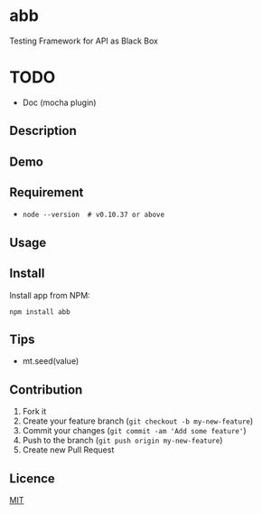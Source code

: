 abb
===

Testing Framework for API as Black Box

# TODO
* Doc (mocha plugin)

## Description

## Demo

## Requirement
* `node --version  # v0.10.37 or above`

## Usage

## Install
Install app from NPM:

```shell
npm install abb
```

## Tips
* mt.seed(value)

## Contribution

1. Fork it
2. Create your feature branch (`git checkout -b my-new-feature`)
3. Commit your changes (`git commit -am 'Add some feature'`)
4. Push to the branch (`git push origin my-new-feature`)
5. Create new Pull Request

## Licence

[MIT](https://github.com/tcnksm/tool/blob/master/LICENCE)

